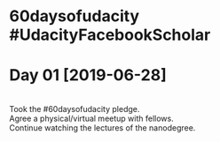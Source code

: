 # 60daysofudacity #UdacityFacebookScholar
# Day 01 [2019-06-28]
<br>Took the #60daysofudacity pledge.
<br>Agree a physical/virtual meetup with fellows.
<br>Continue watching the lectures of the nanodegree.
